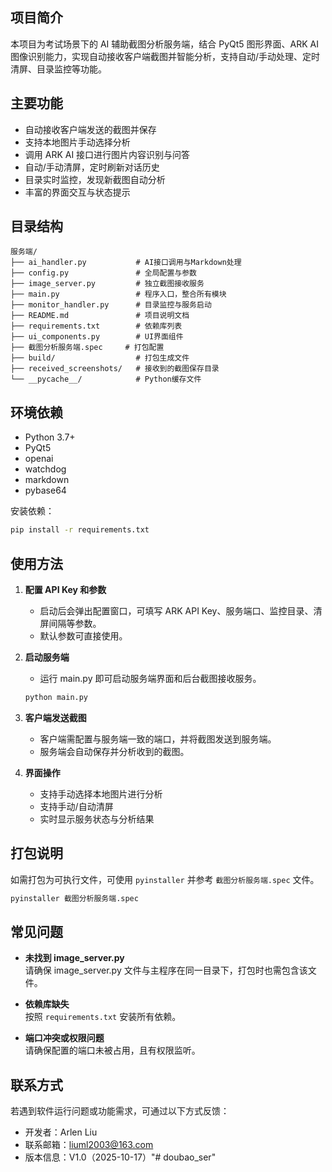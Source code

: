 ## 项目简介

本项目为考试场景下的 AI 辅助截图分析服务端，结合 PyQt5 图形界面、ARK AI 图像识别能力，实现自动接收客户端截图并智能分析，支持自动/手动处理、定时清屏、目录监控等功能。

## 主要功能

- 自动接收客户端发送的截图并保存
- 支持本地图片手动选择分析
- 调用 ARK AI 接口进行图片内容识别与问答
- 自动/手动清屏，定时刷新对话历史
- 目录实时监控，发现新截图自动分析
- 丰富的界面交互与状态提示

## 目录结构

```
服务端/
├── ai_handler.py           # AI接口调用与Markdown处理
├── config.py               # 全局配置与参数
├── image_server.py         # 独立截图接收服务
├── main.py                 # 程序入口，整合所有模块
├── monitor_handler.py      # 目录监控与服务启动
├── README.md               # 项目说明文档
├── requirements.txt        # 依赖库列表
├── ui_components.py        # UI界面组件
├── 截图分析服务端.spec     # 打包配置
├── build/                  # 打包生成文件
├── received_screenshots/   # 接收到的截图保存目录
└── __pycache__/            # Python缓存文件
```

## 环境依赖

- Python 3.7+
- PyQt5
- openai
- watchdog
- markdown
- pybase64

安装依赖：
```bash
pip install -r requirements.txt
```

## 使用方法

1. **配置 API Key 和参数**
   - 启动后会弹出配置窗口，可填写 ARK API Key、服务端口、监控目录、清屏间隔等参数。
   - 默认参数可直接使用。

2. **启动服务端**
   - 运行 main.py 即可启动服务端界面和后台截图接收服务。

   ```bash
   python main.py
   ```

3. **客户端发送截图**
   - 客户端需配置与服务端一致的端口，并将截图发送到服务端。
   - 服务端会自动保存并分析收到的截图。

4. **界面操作**
   - 支持手动选择本地图片进行分析
   - 支持手动/自动清屏
   - 实时显示服务状态与分析结果

## 打包说明

如需打包为可执行文件，可使用 `pyinstaller` 并参考 `截图分析服务端.spec` 文件。

```bash
pyinstaller 截图分析服务端.spec
```

## 常见问题

- **未找到 image_server.py**  
  请确保 image_server.py 文件与主程序在同一目录下，打包时也需包含该文件。

- **依赖库缺失**  
  按照 `requirements.txt` 安装所有依赖。

- **端口冲突或权限问题**  
  请确保配置的端口未被占用，且有权限监听。

## 联系方式
若遇到软件运行问题或功能需求，可通过以下方式反馈：
- 开发者：Arlen Liu
- 联系邮箱：liuml2003@163.com
- 版本信息：V1.0（2025-10-17）"# doubao_ser" 
